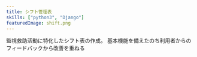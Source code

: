 ```yaml
---
title: シフト管理表
skills: ["python3", "Django"]
featuredImage: shift.png
---
```


監視救助活動に特化したシフト表の作成。
基本機能を備えたのち利用者からのフィードバックから改善を重ねる